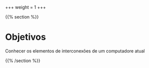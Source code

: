 +++
weight = 1
+++

{{% section %}}

# Objetivos

Conhecer os elementos de interconexões de um computadore atual




{{% /section %}}



